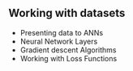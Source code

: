 ## Working with datasets

- Presenting data to ANNs
- Neural Network Layers
- Gradient descent Algorithms
- Working with Loss Functions
